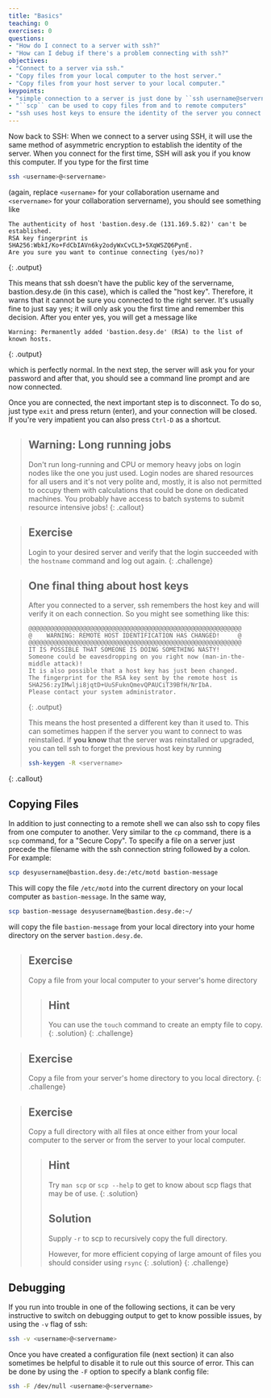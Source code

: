 ```yaml
---
title: "Basics"
teaching: 0
exercises: 0
questions:
- "How do I connect to a server with ssh?"
- "How can I debug if there's a problem connecting with ssh?"
objectives:
- "Connect to a server via ssh."
- "Copy files from your local computer to the host server."
- "Copy files from your host server to your local computer."
keypoints:
- "simple connection to a server is just done by ``ssh username@servername``"
- "``scp`` can be used to copy files from and to remote computers"
- "ssh uses host keys to ensure the identity of the server you connect to"
---
```

Now back to SSH: When we connect to a server using SSH, it will use the same
method of asymmetric encryption to establish the identity of the server. When you connect for the
first time, SSH will ask you if you know this computer. If you type for the first time

```bash
ssh <username>@<servername>
```

(again, replace ``<username>`` for your collaboration username and ``<servername>`` for your collaboration servername), you
should see something like

~~~
The authenticity of host 'bastion.desy.de (131.169.5.82)' can't be established.
RSA key fingerprint is SHA256:WbkI/Ko+FdCbIAVn6ky2odyWxCvCL3+5XqWSZQ6PynE.
Are you sure you want to continue connecting (yes/no)?
~~~
{: .output}

This means that ssh doesn't have the public key of the servername, bastion.desy.de (in this case), which is
called the "host key". Therefore, it warns that it cannot be sure you connected to the right server. It's
usually fine to just say yes; it will only ask you the first time and remember
this decision. After you enter yes, you will get a message like


~~~
Warning: Permanently added 'bastion.desy.de' (RSA) to the list of known hosts.
~~~
{: .output}

which is perfectly normal. In the next step, the server will ask you for your
password and after that, you should see a command line prompt and are
now connected.

Once you are connected, the next important step is to disconnect. To do so, just type
``exit`` and press return (enter), and your connection will be closed. If you're very
impatient you can also press ``Ctrl-D`` as a shortcut.

> ## Warning: Long running jobs
> Don't run long-running and CPU or memory heavy jobs on login nodes like
> the one you just used.
> Login nodes are shared
> resources for all users and it's not very polite and, mostly, it is also not
> permitted to occupy them with calculations that could be done on dedicated
> machines.
> You probably have access to batch systems to submit resource intensive jobs!
{: .callout}

> ## Exercise
> Login to your desired server and verify that the login succeeded with the
> ``hostname`` command and log out again.
{: .challenge}

> ## One final thing about host keys
> After you connected to a server, ssh
> remembers the host key and will verify it on each connection. So you might
> see something like this:
>
> ~~~
> @@@@@@@@@@@@@@@@@@@@@@@@@@@@@@@@@@@@@@@@@@@@@@@@@@@@@@@@@@@
> @    WARNING: REMOTE HOST IDENTIFICATION HAS CHANGED!     @
> @@@@@@@@@@@@@@@@@@@@@@@@@@@@@@@@@@@@@@@@@@@@@@@@@@@@@@@@@@@
> IT IS POSSIBLE THAT SOMEONE IS DOING SOMETHING NASTY!
> Someone could be eavesdropping on you right now (man-in-the-middle attack)!
> It is also possible that a host key has just been changed.
> The fingerprint for the RSA key sent by the remote host is
> SHA256:zyIMwlji8jqtD+UuSFuknQmevQPAUCiT39BfH/NrIbA.
> Please contact your system administrator.
> ~~~
> {: .output}
>
> This means the host presented a different key than it used to. This can
> sometimes happen if the server you want to connect to was reinstalled. If
> **you know** that the server was reinstalled or upgraded, you can tell ssh to
> forget the previous host key by running
> ```bash
> ssh-keygen -R <servername>
> ```
{: .callout}


## Copying Files

In addition to just connecting to a remote shell we can also ssh to copy files
from one computer to another. Very similar to the ``cp`` command, there is a
``scp`` command, for a "Secure Copy". To specify a file on a server just precede
the filename with the ssh connection string followed by a colon. For example:

```bash
scp desyusername@bastion.desy.de:/etc/motd bastion-message
```

This will copy the file ``/etc/motd`` into the current directory on your local computer as ``bastion-message``. In the same way,

```bash
scp bastion-message desyusername@bastion.desy.de:~/
```

will copy the file ``bastion-message`` from your local directory into your home
directory on the server ``bastion.desy.de``.


> ## Exercise
> Copy a file from your local computer to your server's home directory
> > ## Hint
> > You can use the ``touch`` command to create an empty file to copy.
> {: .solution}
{: .challenge}

> ## Exercise
> Copy a file from your server's home directory to you local
> directory.
{: .challenge}

> ## Exercise
> Copy a full directory with all files at once either from your local computer to the server or from the server to your local computer.
> > ## Hint
> > Try `man scp` or `scp --help` to get to know about scp flags that may be of use.
> {: .solution}
> > ## Solution
> > Supply ``-r`` to scp to recursively copy the full directory.
> >
> > However, for more efficient copying of large amount of files you should consider
> > using ``rsync``
> {: .solution}
{: .challenge}

## Debugging


If you run into trouble in one of the following sections, it can be very
instructive to switch on debugging output to get to know possible issues, by using the ``-v`` flag of ssh:

```bash
ssh -v <username>@<servername>
```

Once you have created a configuration file (next section) it can also sometimes
be helpful to disable it to rule out this source of error. This can be done
by using the `-F` option to specify a blank config file:

```bash
ssh -F /dev/null <username>@<servername>
```
